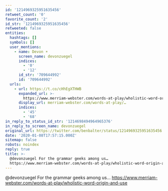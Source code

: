 ```yaml
---
id: '1214969325951635456'
retweet_count: '0'
favorite_count: '2'
id_str: '1214969325951635456'
retweeted: false
entities:
  hashtags: []
  symbols: []
  user_mentions:
    - name: Devon ☀️
      screen_name: devonzuegel
      indices:
        - '0'
        - '12'
      id_str: '709644992'
      id: '709644992'
  urls:
    - url: https://t.co/cHhEgXTHWB
      expanded_url: >-
        https://www.merriam-webster.com/words-at-play/wholistic-word-origin-and-use
      display_url: merriam-webster.com/words-at-play/…
      indices:
        - '45'
        - '68'
in_reply_to_status_id_str: '1214698494964965376'
in_reply_to_screen_name: devonzuegel
original_url: https://twitter.com/benbalter/status/1214969325951635456
date: '2020-01-08T17:57:15.000Z'
sitemap: false
robots: noindex
reply: true
title: >-
  @devonzuegel For the grammar geeks among us…
  https://www.merriam-webster.com/words-at-play/wholistic-word-origin-and-use
---
```


@devonzuegel For the grammar geeks among us… https://www.merriam-webster.com/words-at-play/wholistic-word-origin-and-use